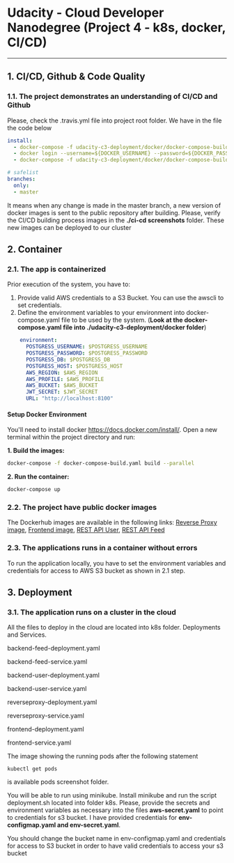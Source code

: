 # Udacity - Cloud Developer Nanodegree (Project 4 - k8s, docker, CI/CD)
***


## 1. CI/CD, Github & Code Quality

### 1.1. The project demonstrates an understanding of CI/CD and Github

Please, check the .travis.yml file into project root folder. We have in the file the code below

```yaml
install:
  - docker-compose -f udacity-c3-deployment/docker/docker-compose-build.yaml build --parallel 
  - docker login --username=${DOCKER_USERNAME} --password=${DOCKER_PASSWORD}
  - docker-compose -f udacity-c3-deployment/docker/docker-compose-build.yaml push

# safelist
branches:
  only:
  - master
```

It means when any change is made in the master branch, a new version of docker images is sent to the public repository 
after building. Please, verify the CI/CD building process images in the __./ci-cd screenshots__ folder. 
These new images can be deployed to our cluster


## 2. Container

### 2.1. The app is containerized

Prior execution of the system, you have to:

1. Provide valid AWS credentials to a S3 Bucket. You can use the awscli to set credentials.
2. Define the environment variables to your environment into docker-compose.yaml file to be used by the system. 
(__Look at the docker-compose.yaml file into ./udacity-c3-deployment/docker folder__)

```yaml
    environment:
      POSTGRESS_USERNAME: $POSTGRESS_USERNAME
      POSTGRESS_PASSWORD: $POSTGRESS_PASSWORD 
      POSTGRESS_DB: $POSTGRESS_DB 
      POSTGRESS_HOST: $POSTGRESS_HOST 
      AWS_REGION: $AWS_REGION 
      AWS_PROFILE: $AWS_PROFILE 
      AWS_BUCKET: $AWS_BUCKET
      JWT_SECRET: $JWT_SECRET
      URL: "http://localhost:8100"
```

#### Setup Docker Environment
You'll need to install docker https://docs.docker.com/install/. Open a new terminal within the project directory and run:

**1. Build the images:**

```bash
docker-compose -f docker-compose-build.yaml build --parallel
```

**2. Run the container:**

```bash
docker-compose up
```


### 2.2. The project have public docker images

The Dockerhub images are available in the following links: [Reverse Proxy image](https://hub.docker.com/r/fthiagomedeiros/reverseproxy), [Frontend image](https://hub.docker.com/r/fthiagomedeiros/udacity-frontend), [REST API User](https://hub.docker.com/r/fthiagomedeiros/udacity-restapi-user), [REST API Feed](https://hub.docker.com/r/fthiagomedeiros/udacity-restapi-feed)


### 2.3. The applications runs in a container without errors

To run the application locally, you have to set the environment variables and credentials for access to AWS S3 bucket as shown in
2.1 step.


## 3. Deployment

### 3.1. The application runs on a cluster in the cloud

All the files to deploy in the cloud are located into k8s folder.
Deployments and Services.

backend-feed-deployment.yaml
 
backend-feed-service.yaml

backend-user-deployment.yaml

backend-user-service.yaml

reverseproxy-deployment.yaml

reverseproxy-service.yaml

frontend-deployment.yaml

frontend-service.yaml


The image showing the running pods after the following statement 

```shell script
kubectl get pods
```
is available pods screenshot folder.

You will be able to run using minikube.
Install minikube and run the script deployment.sh located into folder k8s.
Please, provide the secrets and environment variables as necessary into the files **__aws-secret.yaml__** to point to credentials for s3 bucket. I have provided credentials for **__env-configmap.yaml and env-secret.yaml__**.

You should change the bucket name in env-configmap.yaml and credentials for access to S3 bucket in order to have valid credentials to access your s3 bucket


